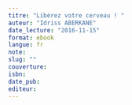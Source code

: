 ```yaml
---
titre: "Libérez votre cerveau ! "
auteur: "Idriss ABERKANE"
date_lecture: "2016-11-15"
format: ebook
langue: fr
note:
slug: ""
couverture: 
isbn: 
date_pub: 
editeur: 
---
```

